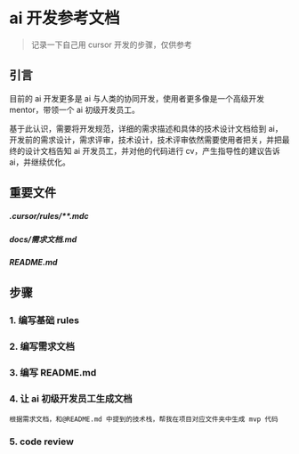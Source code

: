# ai 开发参考文档

> 记录一下自己用 cursor 开发的步骤，仅供参考

## 引言

目前的 ai 开发更多是 ai 与人类的协同开发，使用者更多像是一个高级开发 mentor，带领一个 ai 初级开发员工。

基于此认识，需要将开发规范，详细的需求描述和具体的技术设计文档给到 ai，开发前的需求设计，需求评审，技术设计，技术评审依然需要使用者把关，并把最终的设计文档告知 ai 开发员工，并对他的代码进行 cv，产生指导性的建议告诉 ai，并继续优化。

## 重要文件

##### .cursor/rules/\*\*.mdc

##### docs/需求文档.md

##### README.md

## 步骤

### 1. 编写基础 rules

### 2. 编写需求文档

### 3. 编写 README.md

### 4. 让 ai 初级开发员工生成文档

```
根据需求文档，和@README.md 中提到的技术栈，帮我在项目对应文件夹中生成 mvp 代码
```

### 5. code review
